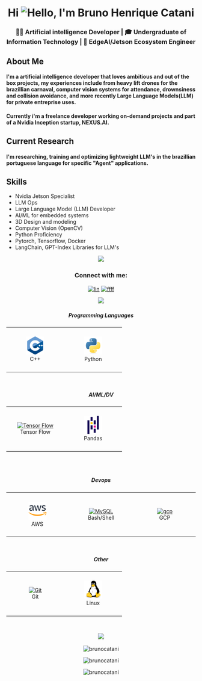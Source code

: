 <h1 align="center">Hi <img src="https://camo.githubusercontent.com/e8e7b06ecf583bc040eb60e44eb5b8e0ecc5421320a92929ce21522dbc34c891/68747470733a2f2f6d656469612e67697068792e636f6d2f6d656469612f6876524a434c467a6361737252346961377a2f67697068792e676966" alt="Hello" width="40" height="40"/>, I'm Bruno Henrique Catani</h1>
<h3 align="center">👨‍💻 Artificial intelligence Developer | 🎓 Undergraduate of Information Technology | 🤖 EdgeAI/Jetson Ecosystem Engineer </h3>

## About Me
#### I'm a artificial intelligence developer that loves ambitious and out of the box projects, my experiences include from heavy lift drones for the brazillian carnaval, computer vision systems for attendance, drownsiness and collision avoidance, and more recently Large Language Models(LLM) for private entreprise uses.

#### Currently i'm a freelance developer working on-demand projects and part of a Nvidia Inception startup, NEXUS.AI.

## Current Research
#### I'm researching, training and optimizing lightweight LLM's in the brazillian portuguese language for specific "Agent" applications.

## Skills
- Nvidia Jetson Specialist
- LLM Ops
- Large Language Model (LLM) Developer
- AI/ML for embedded systems
- 3D Design and modeling
- Computer Vision (OpenCV)
- Python Proficiency
- Pytorch, Tensorflow, Docker
- LangChain, GPT-Index Libraries for LLM's

<p  align="center">
<img src="https://user-images.githubusercontent.com/73097560/115834477-dbab4500-a447-11eb-908a-139a6edaec5c.gif">             
<br>

<!--Contatos-->
<h3 align="center">Connect with me:</h3>
<p align="center">
<a href="https://www.linkedin.com/in/bruno-henrique-catani/" target="blank"><img align="center" src="https://raw.githubusercontent.com/rahuldkjain/github-profile-readme-generator/master/src/images/icons/Social/linked-in-alt.svg" alt="lin" height="30" width="40" /></a>
<a href="https://www.instagram.com/bruno.catani/" target="blank"><img align="center" src="https://raw.githubusercontent.com/rahuldkjain/github-profile-readme-generator/master/src/images/icons/Social/instagram.svg" alt="ffff" height="30" width="40" /></a>
</p> 

<!--Email-->
<p align="center">
<img src="https://img.shields.io/badge/-brunohcatani@gmail.com-556DB3?style=flat-square&logo=gmail&logoColor=EA4335"/>
</p>





<h5 align="center">Programming Languages</h5>

<table align= "center">
  <tr>
    <td align="center"  width="140" height="112.43">
      <a href="https://www.w3schools.com/cpp/" >
        <img src="https://raw.githubusercontent.com/devicons/devicon/master/icons/cplusplus/cplusplus-original.svg" width="48" height="48" alt="C++" />
      </a>
      <br>C++
    </td>
    <td align="center"  width="140" height="112.43">
      <a href="https://www.python.org">
        <img src="https://raw.githubusercontent.com/devicons/devicon/master/icons/python/python-original.svg" width="48" height="48" alt="Python" />
      </a>
      <br>Python
    </td>

  </tr>
</table>
</br>

<h5 align="center">AI/ML/DV</h5>

<table align= "center">
  <tr>
    <td align="center"  width="140" height="112.43">
      <a href="https://www.tensorflow.org">
        <img src="https://www.vectorlogo.zone/logos/tensorflow/tensorflow-icon.svg" width="48" height="48" alt="Tensor Flow" />
      </a>
      <br>Tensor Flow
    </td>
    <td align="center"  width="140" height="112.43">
      <a href="https://pandas.pydata.org/">
        <img src="https://raw.githubusercontent.com/devicons/devicon/2ae2a900d2f041da66e950e4d48052658d850630/icons/pandas/pandas-original.svg" width="48" height="48" alt="Pandas" />
      </a>
      <br>Pandas
    </td>
    

  </tr>
</table>
</br>




</br>


<h5 align="center">Devops</h5>

<table align= "center">
  <tr>
     <td align="center" width="190" height="112.43">
      <a href="https://aws.amazon.com" >
        <img src="https://raw.githubusercontent.com/devicons/devicon/master/icons/amazonwebservices/amazonwebservices-original-wordmark.svg" width="48" height="48" alt="AWS" />
      </a>
      <br>AWS
    </td>
    <td align="center"  width="190" height="112.43">
      <a href="https://www.gnu.org/software/bash/" >
        <img src="https://www.vectorlogo.zone/logos/gnu_bash/gnu_bash-icon.svg" width="48" height="48" alt="MySQL"/>
      </a>
      <br>Bash/Shell
    </td>
    <td align="center"  width="190" height="112.43">
      <a href="https://cloud.google.com">
        <img src="https://www.vectorlogo.zone/logos/google_cloud/google_cloud-icon.svg" width="48" height="48" alt="gcp" />
      </a>
      <br>GCP
    </td>
  

  </tr>
</table>
</br>


<h5 align="center">Other</h5>

<table align= "center">
  <tr>
     <td align="center" width="140" height="112.43">
      <a href="https://git-scm.com/" >
        <img src="https://www.vectorlogo.zone/logos/git-scm/git-scm-icon.svg" width="48" height="48" alt="Git" />
      </a>
      <br>Git
    </td>
    <td align="center"  width="140" height="112.43">
      <a href="https://www.linux.org/" >
        <img src="https://raw.githubusercontent.com/devicons/devicon/master/icons/linux/linux-original.svg" width="48" height="48" alt="Linux" />
      </a>
      <br>Linux
    </td>
  </tr>
</table>
</br>




<!--Git Stats-->
<p  align="center">
<img src="https://user-images.githubusercontent.com/73097560/115834477-dbab4500-a447-11eb-908a-139a6edaec5c.gif">             
<br>


 <p align="center"> <img src="https://github-readme-stats.vercel.app/api/top-langs?username=brunocatani&show_icons=true&locale=en&layout=compact" alt="brunocatani" /></p>

<p align="center"> <img src="https://github-readme-stats.vercel.app/api?username=brunocatani&show_icons=true&locale=en" alt="brunocatani" /></p> 


<!--SVG BOTTOM-->
<p align="center"> <img src="https://raw.githubusercontent.com/mayhemantt/mayhemantt/Update/svg/Bottom.svg" alt="brunocatani" /></p> 









